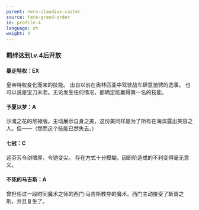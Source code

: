 ```yaml
---
parent: nero-claudius-caster
source: fate-grand-order
id: profile-4
language: zh
weight: 4
---
```


### 羁绊达到Lv.4后开放

#### 暴走特权：EX

皇帝特权变化而来的技能。
出自以前在奥林匹亚中驾驶战车肆意驰骋的逸事。
也可以说是宝刀未老。无论发生任何情况，都确定能赢得第一名的技能。

#### 予夏以梦：A

沙滩之花的尼禄版。主动展示自身之美，这份美同样是为了所有在海滨露出笑容之人。但——（然而这个技能已然失去。）

#### 七冠：C

这芬芳令剑增厚，令铠变尖。
存在方式十分模糊，因职阶造成的不利变得毫无意义。

#### 不死的马吉斯：A

曾担任过一段时间魔术之师的西门·马吉斯教导的魔术。西门主动接受了斩首之刑，并且复生了。
